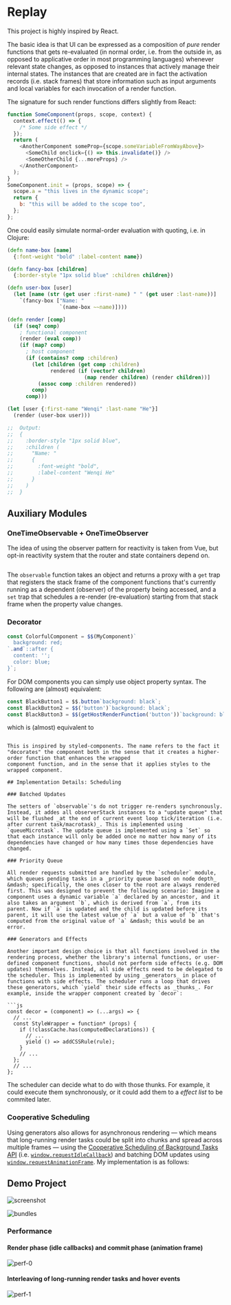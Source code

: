 # Replay

This project is highly inspired by React.

The basic idea is that UI can be expressed as a composition of _pure_ render functions that gets re-evaluated (in normal order, i.e. from the outside in, as opposed to applicative order in most programming languages) whenever relevant state changes, as opposed to instances that actively manage their internal states. The instances that are created are in fact the activation records (i.e. stack frames) that store information such as input arguments and local variables for each invocation of a render function.

The signature for such render functions differs slightly from React:

```js
function SomeComponent(props, scope, context) {
  context.effect(() => {
    /* Some side effect */
  });
  return (
    <AnotherComponent someProp={scope.someVariableFromWayAbove}>
      <SomeChild onclick={() => this.invalidate()} />
      <SomeOtherChild {...moreProps} />
    </AnotherComponent>
  );
}
SomeComponent.init = (props, scope) => {
  scope.a = "this lives in the dynamic scope";
  return {
    b: "this will be added to the scope too",
  };
};
```

One could easily simulate normal-order evaluation with quoting, i.e. in Clojure:

```clojure
(defn name-box [name]
  {:font-weight "bold" :label-content name})

(defn fancy-box [children]
  {:border-style "1px solid blue" :children children})

(defn user-box [user]
  (let [name (str (get user :first-name) " " (get user :last-name))]
    `(fancy-box ["Name: "
                 `(name-box ~~name)])))

(defn render [comp]
  (if (seq? comp)
    ; functional component
    (render (eval comp))
    (if (map? comp)
      ; host component
      (if (contains? comp :children)
        (let [children (get comp :children)
              rendered (if (vector? children)
                         (map render children) (render children))]
          (assoc comp :children rendered))
        comp)
      comp)))

(let [user {:first-name "Wenqi" :last-name "He"}]
  (render (user-box user)))

;;  Output:
;;  {
;;    :border-style "1px solid blue",
;;    :children (
;;      "Name: "
;;      {
;;        :font-weight "bold",
;;        :label-content "Wenqi He"
;;      }
;;    )
;;  }
```

## Auxiliary Modules

### OneTimeObservable + OneTimeObserver

The idea of using the observer pattern for reactivity is taken from Vue, but opt-in reactivity system that the router and state containers depend on.

```js

```

The `observable` function takes an object and returns a proxy with a `get` trap that registers the stack frame of the component functions that's currently running as a dependent (observer) of the property being accessed, and a `set` trap that schedules a re-render (re-evaluation) starting from that stack frame when the property value changes.

### Decorator

```js
const ColorfulComponent = $$(MyComponent)`
  background: red;
`.and`::after {
  content: '';
  color: blue;
}`;
```

For DOM components you can simply use object property syntax. The following are (almost) equivalent:

```js
const BlackButton1 = $$.button`background: black`;
const BlackButton2 = $$('button')`background: black`;
const BlackButton3 = $$(getHostRenderFunction('button'))`background: black'
```

which is (almost) equivalent to

````

This is inspired by styled-components. The name refers to the fact it "decorates" the component both in the sense that it creates a higher-order function that enhances the wrapped
component function, and in the sense that it applies styles to the wrapped component.

## Implementation Details: Scheduling

### Batched Updates

The setters of `observable`'s do not trigger re-renders synchronously. Instead, it addes all observerStack instances to a "update queue" that will be flushed _at the end of current event loop tick/iteration (i.e. after current task/macrotask)_. This is implemented using `queueMicrotask`. The update queue is implemented using a `Set` so that each instance will only be added once no matter how many of its dependencies have changed or how many times those dependencies have changed.

### Priority Queue

All render requests submitted are handled by the `scheduler` module, which queues pending tasks in a _priority queue based on node depth_ &mdash; specifically, the ones closer to the root are always rendered first. This was designed to prevent the following scenario: Imagine a component uses a dynamic variable `a` declared by an ancestor, and it also takes an argument `b`, which is derived from `a`, from its parent. Now if `a` is updated and the child is updated before its parent, it will use the latest value of `a` but a value of `b` that's computed from the original value of `a` &mdash; this would be an error.

### Generators and Effects

Another important design choice is that all functions involved in the rendering process, whether the library's internal functions, or user-defined component functions, should not perform side effects (e.g. DOM updates) themselves. Instead, all side effects need to be delegated to the scheduler. This is implemented by using _generators_ in place of functions with side effects. The scheduler runs a loop that drives these generators, which `yield` their side effects as _thunks_. For example, inside the wrapper component created by `decor`:

```js
const decor = (component) => (...args) => {
  // ...
  const StyleWrapper = function* (props) {
    if (!classCache.has(computedDeclarations)) {
      // ...
      yield () => addCSSRule(rule);
    }
    // ...
  };
  // ...
};
````

The scheduler can decide what to do with those thunks. For example, it could execute them synchronously, or it could add them to a _effect list_ to be commited later.

### Cooperative Scheduling

Using generators also allows for asynchronous rendering &mdash; which means that long-running render tasks could be split into chunks and spread across multiple frames &mdash; using the [Cooperative Scheduling of Background Tasks API](https://www.w3.org/TR/requestidlecallback/) (i.e. [`window.requestIdleCallback`](https://developer.mozilla.org/en-US/docs/Web/API/Window/requestAnimationFrame)) and batching DOM updates using [`window.requestAnimationFrame`](https://developer.mozilla.org/en-US/docs/Web/API/Window/requestAnimationFrame). My implementation is as follows:

## Demo Project

![screenshot](screenshots/demo.png)

![bundles](screenshots/bundles.png)

### Performance

#### Render phase (idle callbacks) and commit phase (animation frame)

![perf-0](screenshots/perf-0.png)

#### Interleaving of long-running render tasks and hover events

![perf-1](screenshots/perf-1.png)
